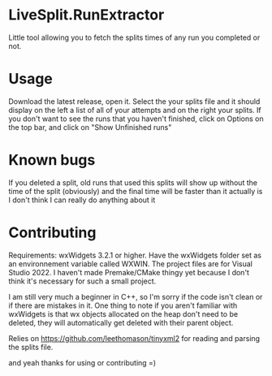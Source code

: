 # LiveSplit.RunExtractor
Little tool allowing you to fetch the splits times of any run you completed or not.

# Usage
Download the latest release, open it.
Select the your splits file and it should display on the left a list of all of your attempts and on the right your splits.
If you don't want to see the runs that you haven't finished, click on Options on the top bar, and click on "Show Unfinished runs"

# Known bugs
If you deleted a split, old runs that used this splits will show up without the time of the split (obviously) and the final time will be faster than it actually is
I don't think I can really do anything about it

# Contributing
Requirements: wxWidgets 3.2.1 or higher. Have the wxWidgets folder set as an environnement variable called WXWIN.
The project files are for Visual Studio 2022.
I haven't made Premake/CMake thingy yet because I don't think it's necessary for such a small project.

I am still very much a beginner in C++, so I'm sorry if the code isn't clean or if there are mistakes in it.
One thing to note if you aren't familiar with wxWidgets is that wx objects allocated on the heap don't need to be deleted, they will automatically get deleted with their parent object.

Relies on https://github.com/leethomason/tinyxml2 for reading and parsing the splits file.

and yeah thanks for using or contributing =)
